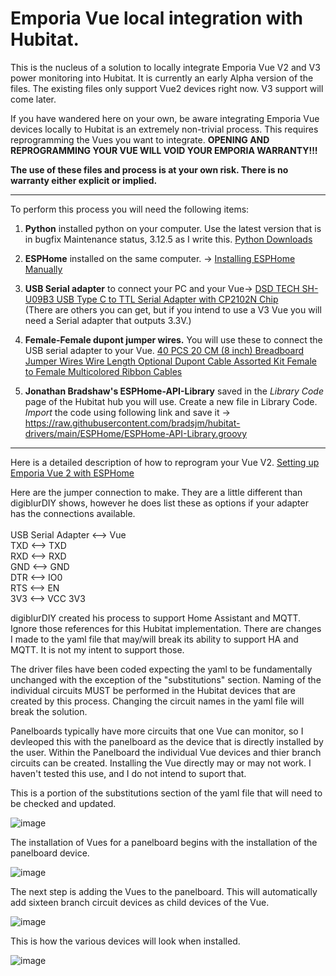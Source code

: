 <h1/>Emporia Vue local integration with Hubitat.</h1>

This is the nucleus of a solution to locally integrate Emporia Vue V2 and V3 power monitoring into Hubitat.  It is currently an early Alpha version of the files.  The existing files only support Vue2 devices right now.  V3 support will come later.

If you have wandered here on your own, be aware integrating Emporia Vue devices locally to Hubitat is an extremely non-trivial process.  This requires reprogramming the Vues you want to integrate.  <b/>OPENING AND REPROGRAMMING YOUR VUE WILL VOID YOUR EMPORIA WARRANTY!!!</b>

<b/>The use of these files and process is at your own risk.  There is no warranty either explicit or implied.</b>
____________________________________________________________

To perform this process you will need the following items:

1. <b>Python</b> installed python on your computer.  Use the latest version that is in bugfix Maintenance status, 3.12.5 as I write this.  <a href="https://www.python.org/downloads/"> Python Downloads </a><br>

2. <b>ESPHome</b> installed on the same computer. -> <a href="https://esphome.io/guides/installing_esphome.html">Installing ESPHome Manually<a/> <br>

3. <b>USB Serial adapter</b> to connect your PC and your Vue-> <a href="https://www.amazon.com/gp/product/B09KXT6W46/ref=ppx_yo_dt_b_asin_title_o00_s01?ie=UTF8&psc=1"> DSD TECH SH-U09B3 USB Type C to TTL Serial Adapter with CP2102N Chip</a><br>
(There are others you can get, but if you intend to use a V3 Vue you will need a Serial adapter that outputs 3.3V.)<br>

4. <b>Female-Female dupont jumper wires.</b> You will use these to connect the USB serial adapter to your Vue.  <a href="https://www.amazon.com/California-JOS-Breadboard-Optional-Multicolored/dp/B0BRTJQGS6/ref=sr_1_6?crid=2ROTJIVG8ZYTA&dib=eyJ2IjoiMSJ9.1IBupQO5VvdNl0r0O-7gG4vy1PpPZjMk0T7UCMO_WARSjFudrFpmolQe-vHYusNtg8G1NNFtfc4ttUTkzVjOBsVP89Ch7n226AngUMiDyEvYtEhU2sEbMUaR19vhCD3oThpP2dJd0KJUrWecIC0uLuR_IgFwWc8K-XK2kf-Z7NUvoSwXDDzfpd24eTVIGF768Gi8l2STnTu88kl_t_OJ_1Vhu1hjOEyhbmCKEXN6aRZvoRGGQNg6iogImNJFLC82WbDtUCVKrgkZV1eYrt-wjcrYK_bKSCd_8YgHuj8MR2I.fNp-LDt8zfoHsVZ1i6GBVNj5p04qHJNwpMnkVHU3Di4&dib_tag=se&keywords=female-female%2Bdupont%2Bwires&qid=1723604929&sprefix=female-female%2Bdupo%2Caps%2C106&sr=8-6&th=1"> 40 PCS 20 CM (8 inch) Breadboard Jumper Wires Wire Length Optional Dupont Cable Assorted Kit Female to Female Multicolored Ribbon Cables</a>

5. <b>Jonathan Bradshaw's ESPHome-API-Library</b> saved in the <i>Library Code</i> page of the Hubitat hub you will use. Create a new file in Library Code. <i>Import</i> the code using following link and save it ->  https://raw.githubusercontent.com/bradsjm/hubitat-drivers/main/ESPHome/ESPHome-API-Library.groovy
_____________________________________________________________          
Here is a detailed description of how to reprogram your Vue V2.  <a href="https://github.com/emporia-vue-local/esphome"> Setting up Emporia Vue 2 with ESPHome</a>  

Here are the jumper connection to make.  They are a little different than digiblurDIY shows, however he does list these as options if your adapter has the connections available.<br><br>
  USB Serial Adapter  <-->  Vue<br>
         TXD <--> TXD<br>
         RXD <--> RXD<br>
         GND <--> GND<br>
         DTR <--> IO0<br>
         RTS <--> EN<br>
         3V3 <--> VCC 3V3<br>
         
digiblurDIY created his process to support Home Assistant and MQTT. Ignore those references for this Hubitat implementation.  There are changes I made to the yaml file that may/will break its ability to support HA and MQTT.  It is not my intent to support those.

The driver files have been coded expecting the yaml to be fundamentally unchanged with the exception of the "substitutions" section.  Naming of the individual circuits MUST be performed in the Hubitat devices that are created by this process.  Changing the circuit names in the yaml file will break the solution.

Panelboards typically have more circuits that one Vue can monitor, so I devleoped this with the panelboard as the device that is directly installed by the user.  Within the Panelboard the individual Vue devices and thier branch circuits can be created.  Installing the Vue directly may or may not work.  I haven't tested this use, and I do not intend to suport that.

This is a portion of the substitutions section of the yaml file that will need to be checked and updated.

![image](https://github.com/user-attachments/assets/be6748c6-937b-43c4-8c96-ea69314212a5)

The installation of Vues for a panelboard begins with the installation of the panelboard device.

![image](https://github.com/user-attachments/assets/a2b0453b-bfef-4dfd-a4e3-9e011e8ce389)

The next step is adding the Vues to the panelboard.  This will automatically add sixteen branch circuit devices as child devices of the Vue.

![image](https://github.com/user-attachments/assets/40e362a4-84c5-4c11-a2a7-0c9552f0930d)

This is how the various devices will look when installed.

![image](https://github.com/user-attachments/assets/956f25ce-7a8e-4f71-8b29-bed41e87c9dd)


 
